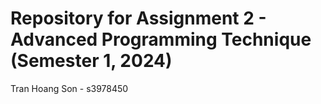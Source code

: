 # Repository for Assignment 2 - Advanced Programming Technique (Semester 1, 2024)
Tran Hoang Son - s3978450
